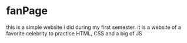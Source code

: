 # fanPage
 this is a simple website i did during my first semester. it is a website of a favorite celebrity to practice HTML, CSS and a big of JS
